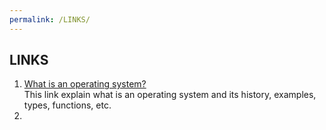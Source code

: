 ```yaml
---
permalink: /LINKS/
---
```


## LINKS

1. [What is an operating system?](https://www.guru99.com/operating-system-tutorial.html)<br>
This link explain what is an operating system and its history, examples, types, functions, etc.
2.
